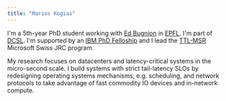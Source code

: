 ```yaml
---
title: "Marios Kogias"
---
```


I'm a 5th-year PhD student working with [Ed Bugnion](https://people.epfl.ch/edouard.bugnion) in [EPFL](https://www.epfl.ch/schools/ic/). I'm part of [DCSL](https://www.epfl.ch/labs/dcsl/).
I'm supported by an [IBM PhD Felloship](https://www.research.ibm.com/university/awards/fellowships.html) and I lead the [TTL-MSR](https://www.microsoft.com/en-us/research/academic-program/swiss-joint-research-center/#!projects) Microsoft Swiss JRC program.

My research focuses on datacenters and latency-critical systems in the micro-second scale.
I build systems with strict tail-latency SLOs by redesigning operating systems mechanisms, e.g. scheduling, and network protocols to take advantage of fast commodity IO devices and in-network compute.
